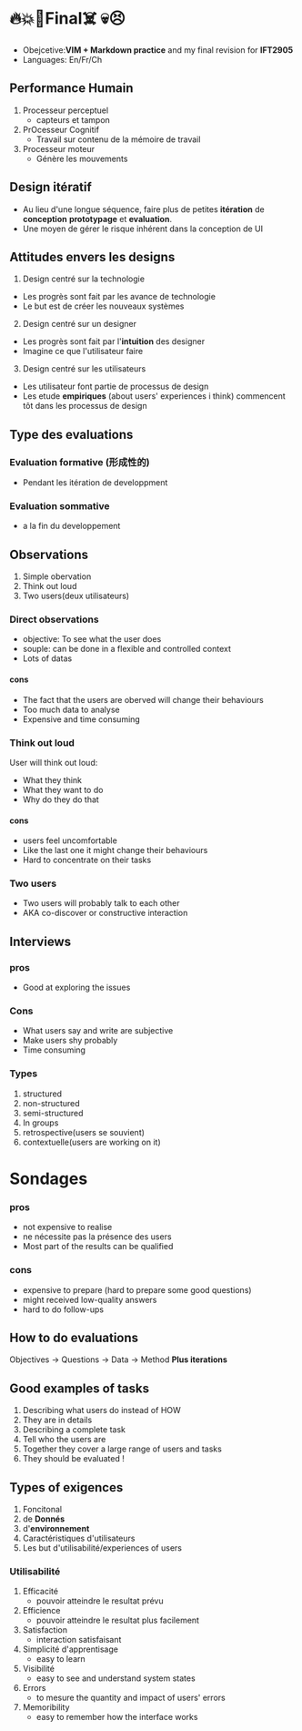 # 🔥💥🧨Final☠️ 💀😣
* Obejcetive:__VIM + Markdown practice__ and my final revision for **IFT2905**
* Languages: En/Fr/Ch
## Performance Humain
1. Processeur perceptuel
    * capteurs et tampon
2. PrOcesseur Cognitif
    * Travail sur contenu de la mémoire de travail
3. Processeur moteur
    * Génère les mouvements

## Design itératif
* Au lieu d'une longue séquence, faire plus de petites **itération** de **conception** **prototypage** et **evaluation**.
* Une moyen de gérer le risque inhérent dans la conception de UI
## Attitudes envers les designs
1. Design centré sur la technologie
 * Les progrès sont fait par les avance de technologie
 * Le but est de créer les nouveaux systèmes
2. Design centré sur un designer
 * Les progrès sont fait par l'**intuition** des designer
 * Imagine ce que l'utilisateur faire
3. Design centré sur les utilisateurs
 * Les utilisateur font partie de processus de design
 * Les etude **empiriques** (about users' experiences i think) commencent tôt dans les processus de design
## Type des evaluations

### Evaluation formative (形成性的)
* Pendant les itération de developpment
### Evaluation sommative
* a la fin du developpement

## Observations
1. Simple obervation
2. Think out loud
3. Two users(deux utilisateurs)
### Direct observations 
* objective: To see what the user does
* souple: can be done in a flexible and controlled context
* Lots of datas
#### cons
* The fact that the users are oberved will change their behaviours
* Too much data to analyse
* Expensive and time consuming
### Think out loud
User will think out loud:
* What they think
* What they want to do
* Why do they do that
#### cons
* users feel uncomfortable
* Like the last one it might change their behaviours
* Hard to concentrate on their tasks
### Two users
* Two users will probably talk to each other
* AKA co-discover or constructive interaction

## Interviews
### pros
* Good at exploring the issues
### Cons
* What users say and write are subjective
* Make users shy probably
* Time consuming
### Types
1. structured
2. non-structured
3. semi-structured
4. In groups
5. retrospective(users se souvient)
6. contextuelle(users are working on it)

# Sondages
### pros
* not expensive to realise
* ne nécessite pas la présence des users
* Most part of the results can be qualified
### cons
* expensive to prepare (hard to prepare some good questions)
* might received low-quality answers
* hard to do follow-ups

## How to do evaluations
Objectives -> Questions -> Data -> Method
 **Plus iterations**

## Good examples of tasks
1. Describing what users do instead of HOW 
2. They are in details
3. Describing a complete task
4. Tell who the users are
5. Together they cover a large range of users and tasks
6. They should be evaluated !

## Types of exigences
1. Foncitonal
2. de **Donnés**
3. d'**environnement**
4. Caractéristiques d'utilisateurs
5. Les but d'utilisabilité/experiences of users

### Utilisabilité
1. Efficacité
    * pouvoir atteindre le resultat prévu
2. Efficience 
    * pouvoir atteindre le resultat plus facilement
3. Satisfaction
    * interaction satisfaisant
4. Simplicité d'apprentisage
    * easy to learn
5. Visibilité
    * easy to see and understand system states
6. Errors
    * to mesure the quantity and impact of users' errors  
7. Memoribility
    * easy to remember how the interface works


